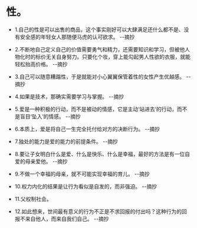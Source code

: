 # 性。

- 1.自己的性是可以出售的商品，这个事实刚好可以大肆满足还什么都不是、没有安全感的年轻女人那随便马虎的认可欲求。 --摘抄

- 2.不断地自己定义自己的价值需要勇气和精力，还需要知识和学习，但被他人物化时的标价无关自身努力。只要化个妆，穿上能勾起男人性欲的衣服，就能轻松抬高价格。 --摘抄

- 3.自己可以随意糟蹋性，于是就能对小心翼翼保管着性的女性产生优越感。 --摘抄

- 4.如果是技术，那确实需要学习与掌握。 --摘抄

- 5.爱是一种积极的行动，而不是被动的情感，它是主动‘站进去’的行动，而不是盲目‘坠入’的情感。 --摘抄

- 6.本质上，爱是将自己一生完全托付给对方的决断行为。 --摘抄

- 7.独处的能力是爱的能力的前提条件。 --摘抄

- 8.要让子女明白什么是爱、什么是快乐、什么是幸福，最好的方法是有一位自爱的母亲爱他。 --摘抄

- 9.不做一个幸福的母亲，就不可能实现幸福的育儿。 --摘抄

- 10.权力内化的结果是让行为看似是自发的，而非强迫。 --摘抄

- 11.父权制社会。

- 12.如此想来，世间最有意义的行为不正是不求回报的付出吗？这种行为的回报不来自他人，而来自我们自己。 --摘抄
